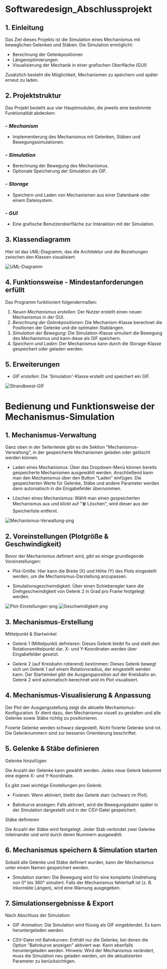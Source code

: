# Softwaredesign_Abschlussprojekt

## 1. Einleitung
Das Ziel dieses Projekts ist die Simulation eines Mechanismus mit beweglichen Gelenken und Stäben. Die Simulation ermöglicht:

- Berechnung der Gelenkpositionen
- Längenoptimierungen
- Visualisierung der Mechanik in einer grafischen Oberfläche (GUI)

Zusätzlich besteht die Möglichkeit, Mechanismen zu speichern und später erneut zu laden.

## 2. Projektstruktur
Das Projekt besteht aus vier Hauptmodulen, die jeweils eine bestimmte Funktionalität abdecken:

### - *Mechanism*
  - Implementierung des Mechanismus mit Gelenken, Stäben und Bewegungssimulationen.

### - *Simulation*
  - Berechnung der Bewegung des Mechanismus.
  - Optionale Speicherung der Simulation als GIF.

### - *Storage*
  - Speichern und Laden von Mechanismen aus einer Datenbank oder einem Dateisystem.

### - *GUI*
  - Eine grafische Benutzeroberfläche zur Interaktion mit der Simulation.

## 3. Klassendiagramm
Hier ist das UML-Diagramm, das die Architektur und die Beziehungen zwischen den Klassen visualisiert:

![UML-Diagramm](Images/UML-Diagramm.png)

## 4. Funktionsweise - Mindestanforderungen erfüllt
Das Programm funktioniert folgendermaßen:

1. *Neuen Mechanismus erstellen*: Der Nutzer erstellt einen neuen Mechanismus in der GUI.
2. *Berechnung der Gelenkpositionen*: Die Mechanism-Klasse berechnet die Positionen der Gelenke und die optimalen Stablängen.
3. *Simulation der Bewegung*: Die Simulation-Klasse simuliert die Bewegung des Mechanismus und kann diese als GIF speichern.
4. *Speichern und Laden*: Der Mechanismus kann durch die Storage-Klasse gespeichert oder geladen werden.

## 5. Erweiterungen
 - *GIF erstellen*: Die 'Simulation'-Klasse erstellt und speichert ein GIF.

![Strandbeest-GIF](Images/mechanism_simulation.gif)




# Bedienung und Funktionsweise der Mechanismus-Simulation
## 1. Mechanismus-Verwaltung
Ganz oben in der Seitenleiste gibt es die Sektion "Mechanismus-Verwaltung", in der gespeicherte Mechanismen geladen oder gelöscht werden können.

- Laden eines Mechanismus:
Über das Dropdown-Menü können bereits gespeicherte Mechanismen ausgewählt werden. Anschließend kann man den Mechanismus über den Button "Laden" einfügen. Die gespeicherten Werte für Gelenke, Stäbe und andere Parameter werden dann automatisch in die Eingabefelder übernommen.

- Löschen eines Mechanismus:
Wählt man einen gespeicherten Mechanismus aus und klickt auf "🗑 Löschen", wird dieser aus der Speicherliste entfernt.

![Mechanismus-Verwaltung-png](Images/mech_verwaltung.png)
## 2. Voreinstellungen (Plotgröße & Geschwindigkeit)
Bevor der Mechanismus definiert wird, gibt es einige grundlegende Voreinstellungen:

- Plot-Größe:
Hier kann die Breite (X) und Höhe (Y) des Plots eingestellt werden, um die Mechanismus-Darstellung anzupassen.

- Simulationsgeschwindigkeit:
Über einen Schieberegler kann die Drehgeschwindigkeit von Gelenk 2 in Grad pro Frame festgelegt werden.

![Plot-Einstellungen-png](Images/Plot_Breite_Höhe.png)
![Geschwindigkeit-png](Images/Geschwindigkeit.png)

## 3. Mechanismus-Erstellung
Mittelpunkt & Startwinkel

- Gelenk 1 (Mittelpunkt) definieren:
Dieses Gelenk bleibt fix und stellt den Rotationsmittelpunkt dar.
X- und Y-Koordinaten werden über Eingabefelder gesetzt.

- Gelenk 2 (auf Kreisbahn rotierend) bestimmen:
Dieses Gelenk bewegt sich um Gelenk 1 auf einem Rotationsradius, der eingestellt werden kann.
Der Startwinkel gibt die Ausgangsposition auf der Kreisbahn an.
Gelenk 2 wird automatisch berechnet und im Plot visualisiert.

## 4. Mechanismus-Visualisierung & Anpassung
Der Plot der Ausgangsstellung zeigt die aktuelle Mechanismus-Konfiguration. Er dient dazu, den Mechanismus visuell zu gestalten und alle Gelenke sowie Stäbe richtig zu positionieren.

Fixierte Gelenke werden schwarz dargestellt.
Nicht fixierte Gelenke sind rot.
Die Gelenknummern sind zur besseren Orientierung beschriftet.

## 5. Gelenke & Stäbe definieren

Gelenke hinzufügen

Die Anzahl der Gelenke kann gewählt werden.
Jedes neue Gelenk bekommt eine eigene X- und Y-Koordinate.

Es gibt zwei wichtige Einstellungen pro Gelenk:

- Fixieren: 
Wenn aktiviert, bleibt das Gelenk starr (schwarz im Plot).

- Bahnkurve anzeigen:
Falls aktiviert, wird die Bewegungsbahn später in der Simulation dargestellt und in der CSV-Datei gespeichert.


Stäbe definieren

Die Anzahl der Stäbe wird festgelegt.
Jeder Stab verbindet zwei Gelenke miteinander und wird durch deren Nummern ausgewählt.
## 6. Mechanismus speichern & Simulation starten
Sobald alle Gelenke und Stäbe definiert wurden, kann der Mechanismus unter einem Namen gespeichert werden.

- Simulation starten:
Die Bewegung wird für eine komplette Umdrehung von 0° bis 360° simuliert.
Falls der Mechanismus fehlerhaft ist (z. B. inkorrekte Längen), wird eine Warnung ausgegeben.

## 7. Simulationsergebnisse & Export
Nach Abschluss der Simulation:

- GIF-Animation:
Die Simulation wird flüssig als GIF eingeblendet.
Es kann heruntergeladen werden.

- CSV-Datei mit Bahnkurven:
Enthält nur die Gelenke, bei denen die Option "Bahnkurve anzeigen" aktiviert war.
Kann ebenfalls heruntergeladen werden.
Hinweis:
Wird der Mechanismus verändert, muss die Simulation neu geladen werden, um die aktualisierten Parameter zu berücksichtigen.